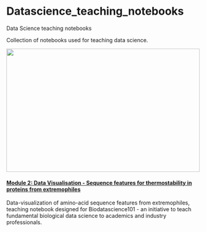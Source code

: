 # Datascience_teaching_notebooks
Data Science teaching notebooks

Collection of notebooks used for teaching data science.

<img src="https://github.com/Magnushhoie/Datascience_teaching_notebooks/blob/master/img/module2_logo.png?raw=true" width="504" height="322">

#### [Module 2: Data Visualisation - Sequence features for thermostability in proteins from extremophiles](https://github.com/Magnushhoie/Datascience_teaching_notebooks/blob/master/Module_2_Sequence_DataVisualization__public_MH_AFS.ipynb)
Data-visualization of amino-acid sequence features from extremophiles, teaching notebook designed for Biodatascience101 - an initiative to teach fundamental biological data science to academics and industry professionals.
